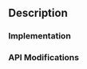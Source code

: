 <!--
Before submitting a PR, please ensure you've done the following things:

 - Discussed the bug/feature and implementation through GitHub or Discord
 - Followed all contributing guidelines such as code style (CONTRIBUTING.md)
 - Have tested your solution, ensuring the code compiles, passes tests, etc
 
In general, bugs and features should receive a GitHub issue first. If there is
an open issue, include a link to it below and in the title (ex: Adds ... [#42])
When in doubt, open an issue or ask on Discord first.
 -->

## Description

<!--Description of the bug/feature and link to relevant GitHub issue-->

### Implementation

<!--Explanation of the implementation, how it works, and other solutions-->

### API Modifications

<!--Notice of any changes that affect the API (generally features only)-->
